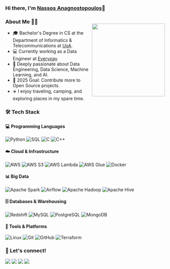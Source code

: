 
### Hi there, I'm [Nassos Anagnostopoulos][website]👋

### About Me 👨‍🎓
<!-- <p><img align="right" src="./images/giphy1.gif" width="180" height="180" /></p> -->

<picture> <img align="right" src="https://github.com/7oSkaaa/7oSkaaa/blob/main/Images/Right_Side.gif?raw=true" width="230" height="230" style="margin-top: -20px;"></picture>

- 🎓 Bachelor's Degree in CS at the Department of Informatics & Telecommunications at [UoA].
- 💻 Currently working as a Data Engineer at [Everypay].
- 🤖 Deeply passionate about Data Engineering, Data Science, Machine Learning, and AI.
- 🎯 2025 Goal: Contribute more to Open Source projects.
- ✈️ I enjoy traveling, camping, and exploring places in my spare time.

<!-- <p><img align="right" src="blah.gif" width="250" height="250" /></p> -->

### 🛠️ Tech Stack
<!-- <p align="center">
  <a href="https://github.com/DenverCoder1/readme-typing-svg"><img src="https://readme-typing-svg.herokuapp.com?font=Time+New+Roman&color=%23C8BE25&size=25&center=true&vCenter=true&width=600&height=100&lines=Software+Engineer+@bld.ai;Computer+Science+Student;Competitive+Programmer;2x+ACPC+Finalist;Expert+on+Codeforces;Division+1+on+Codechef+(5+Stars);4+Kyu+on+Atcoder;Always+learning+new+things"></a>
</p> -->

#### 💻 Programming Languages
<p>
  <img alt="Python" src="https://img.shields.io/badge/Python-3776AB?style=flat-square&logo=python&logoColor=white" />
  <img alt="SQL" src="https://img.shields.io/badge/SQL-4479A1?style=flat-square&logo=mysql&logoColor=white" />
  <img alt="C" src="https://img.shields.io/badge/C-00599C?style=flat-square&logo=c&logoColor=white" />
  <img alt="C++" src="https://img.shields.io/badge/C++-00599C?style=flat-square&logo=cplusplus&logoColor=white" />
</p>

#### ☁️ Cloud & Infrastructure
<p>
  <img alt="AWS" src="https://img.shields.io/badge/AWS-232F3E?style=flat-square&logo=amazonaws&logoColor=white" />
  <img alt="AWS S3" src="https://img.shields.io/badge/S3-569A31?style=flat-square&logo=amazons3&logoColor=white" />
  <img alt="AWS Lambda" src="https://img.shields.io/badge/Lambda-FF9900?style=flat-square&logo=awslambda&logoColor=white" />
  <img alt="AWS Glue" src="https://img.shields.io/badge/Glue-7C2BFF?style=flat-square&logo=amazonaws&logoColor=white" />
  <img alt="Docker" src="https://img.shields.io/badge/Docker-2496ED?style=flat-square&logo=docker&logoColor=white" />
</p>

#### 📊 Big Data 
<!-- & Streaming -->
<p>
  <img alt="Apache Spark" src="https://img.shields.io/badge/Apache Spark-E25A1C?style=flat-square&logo=apache-spark&logoColor=white" />
  <img alt="Airflow" src="https://img.shields.io/badge/Apache Airflow-017CEE?style=flat-square&logo=apache-airflow&logoColor=white" />
  <img alt="Apache Hadoop" src="https://img.shields.io/badge/Apache Hadoop-66CCFF?style=flat-square&logo=apache-hadoop&logoColor=black" />
  <img alt="Apache Hive" src="https://img.shields.io/badge/Apache Hive-FDEE21?style=flat-square&logo=apache-hive&logoColor=black" />
</p>

#### 🗄️ Databases & Warehousing
<p>
  <img alt="Redshift" src="https://img.shields.io/badge/AWS Redshift-8C4FFF?style=flat-square&logo=amazonredshift&logoColor=white" />
  <img alt="MySQL" src="https://img.shields.io/badge/MySQL-4479A1?style=flat-square&logo=mysql&logoColor=white" />
  <img alt="PostgreSQL" src="https://img.shields.io/badge/PostgreSQL-316192?style=flat-square&logo=postgresql&logoColor=white" />
  <img alt="MongoDB" src="https://img.shields.io/badge/MongoDB-47A248?style=flat-square&logo=mongodb&logoColor=white" />
</p>

#### 🔧 Tools & Platforms
<p>
  <img alt="Linux" src="https://img.shields.io/badge/Linux-FCC624?style=flat-square&logo=linux&logoColor=black" />
  <img alt="Git" src="https://img.shields.io/badge/Git-F05032?style=flat-square&logo=git&logoColor=white" />
  <img alt="GitHub" src="https://img.shields.io/badge/GitHub-181717?style=flat-square&logo=github&logoColor=white" />
  <img alt="Terraform" src="https://img.shields.io/badge/Terraform-7B42BC?style=flat-square&logo=terraform&logoColor=white" />
</p>


### 🤝 Let's connect!

<p>
  <a href="https://github.com/nassosanagn"><img src="https://img.shields.io/badge/Website-blue?style=flat-square&logo=google-chrome"></a>
  <a href="https://www.linkedin.com/in/nassosanagn/"><img src="https://img.shields.io/badge/-LinkedIn-0077B5?style=flat-square&logo=linkedin"></a>
  <a href="https://x.com/nassosanagn"><img src="https://img.shields.io/badge/-X-000000?style=flat-square&logo=x&logoColor=white"></a>
  <a href="https://leetcode.com/u/nasssosanagn/"><img src="https://img.shields.io/badge/-LeetCode-FFA116?style=flat-square&logo=leetcode&logoColor=white"></a>
</p>

[UoA]: https://www.di.uoa.gr/
[Everypay]: https://everypay.gr/
<!--[website]: https://nassosanagn.github.io/ -->
[website]: https://github.com/nassosanagn
[twitter]: https://twitter.com/nassosanagn
[linkedin]: https://www.linkedin.com/in/nassosanagn/
[leetcode]: https://leetcode.com/u/nasssosanagn/
